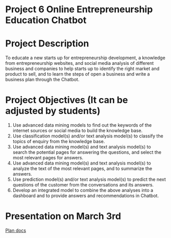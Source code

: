 # Project 6 Online Entrepreneurship Education Chatbot

# Project Description
To educate a new starts up for entrepreneurship development, a 
knowledge from entrepreneurship websites, and social media analysis of different business and companies to help starts up to identify the right market and product to sell, and to learn the steps of open a business and write a business plan through the Chatbot.

# Project Objectives (It can be adjusted by students) 
1. 	Use advanced data mining models to find out the keywords of the internet sources or social media to build the knowledge base.
2. 	Use classification model(s) and/or text analysis model(s) to classify the topics of enquiry from the knowledge base.
3. 	Use advanced data mining model(s) and text analysis model(s) to search the potential pages for answering the questions, and select the most relevant pages for answers.
4. 	Use advanced data mining model(s) and text analysis model(s) to analyze the text of the most relevant pages, and to summarize the answers.
5. Use prediction model(s) and/or text analysis model(s) to predict the next questions of the customer from the conversations and its answers.
6.	Develop an integrated model to combine the above analyses into a dashboard and to provide answers and recommendations in Chatbot.

# Presentation on March 3rd
[Plan docs](./doc/pre_Mar_3.md)